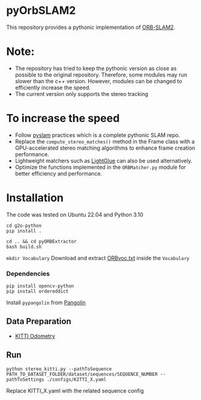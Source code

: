 # pyOrbSLAM2

This repository provides a pythonic implementation of [ORB-SLAM2](https://github.com/raulmur/ORB_SLAM2).

# Note:
* The repository has tried to keep the pythonic version as close as possible to the original repository. Therefore, some modules may run slower than the c++ version.
However, modules can be changed to efficiently increase the speed.
* The current version only supports the stereo tracking

# To increase the speed

* Follow [pyslam](https://github.com/luigifreda/pyslam/tree/master) practices which is a complete pythonic SLAM repo.
* Replace the ```compute_stereo_matches()``` method in the Frame class with a GPU-accelerated stereo matching algorithms to enhance frame creation performance.
* Lightweight matchers such as [LightGlue](https://github.com/cvg/LightGlue) can also be used alternatively.
* Optimize the functions implemented in the ```ORBMatcher.py``` module for better efficiency and performance.


# Installation

The code was tested on Ubuntu 22.04 and Python 3.10

```
cd g2o-python
pip install .

cd .. && cd pyORBExtractor
bash build.sh

```
```mkdir Vocabulary``` 
Download and extract [ORBvoc.txt](https://github.com/raulmur/ORB_SLAM2/tree/master/Vocabulary) inside the ```Vocabulary```

### Dependencies

```
pip install opencv-python
pip install ordereddict

```
Install ```pypangolin``` from [Pangolin](https://github.com/stevenlovegrove/Pangolin/tree/master)

## Data Preparation
* [KITTI Odometry](http://www.cvlibs.net/datasets/kitti/eval_odometry.php)

## Run

```
python stereo_kitti.py --pathToSequence PATH_TO_DATASET_FOLDER/dataset/sequences/SEQUENCE_NUMBER --pathToSettings ./configs/KITTI_X.yaml

```
Replace KITTI_X.yaml with the related sequence config
